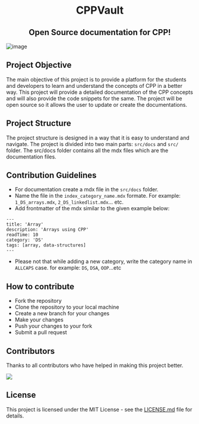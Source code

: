 <div align='center'>
    <h1>CPPVault</h1>
    <h2>Open Source documentation for CPP!</h2>
</div>

![image](https://github.com/pranshu05/pranshu05/assets/70943732/f0d7ded9-c81c-427e-aadf-a4f1b0f26673)

## Project Objective

The main objective of this project is to provide a platform for the students and developers to learn and understand the concepts of CPP in a better way. This project will provide a detailed documentation of the CPP concepts and will also provide the code snippets for the same. The project will be open source so it allows the user to update or create the documentations.

## Project Structure

The project structure is designed in a way that it is easy to understand and navigate. The project is divided into two main parts: `src/docs` and `src/` folder. The src/docs folder contains all the mdx files which are the documentation files.

## Contribution Guidelines

-   For documentation create a mdx file in the `src/docs` folder.
-   Name the file in the `index_category_name.mdx` formate. For example: `1_DS_arrays.mdx`, `2_DS_linkedlist.mdx`... etc.
-   Add frontmatter of the mdx similar to the given example below:

```mdx
---
title: 'Array'
description: 'Arrays using CPP'
readTime: 10
category: 'DS'
tags: [array, data-structures]
---
```

-   Please not that while adding a new category, write the category name in `ALLCAPS` case. for example: `DS`, `DSA`, `OOP`...etc

## How to contribute

-   Fork the repository
-   Clone the repository to your local machine
-   Create a new branch for your changes
-   Make your changes
-   Push your changes to your fork
-   Submit a pull request

## Contributors

Thanks to all contributors who have helped in making this project better.

<a href="https://github.com/pranshu05/cppvault/graphs/contributors">
  <img src="https://contrib.rocks/image?repo=pranshu05/cppvault" />
</a>

## License

This project is licensed under the MIT License - see the [LICENSE.md](LICENSE.md) file for details.
